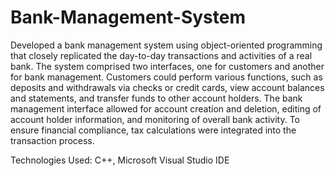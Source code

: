 # Bank-Management-System

Developed a bank management system using object-oriented programming that closely replicated the day-to-day transactions and activities of a real bank. The system comprised two interfaces, one for customers and another for bank management. Customers could perform various functions, such as deposits and withdrawals via checks or credit cards, view account balances and statements, and transfer funds to other account holders. The bank management interface allowed for account creation and deletion, editing of account holder information, and monitoring of overall bank activity. To ensure financial compliance, tax calculations were integrated into the transaction process.


Technologies Used: C++, Microsoft Visual Studio IDE
